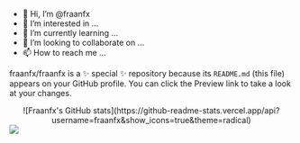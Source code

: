 - 👋 Hi, I’m @fraanfx
- 👀 I’m interested in ...
- 🌱 I’m currently learning ...
- 💞️ I’m looking to collaborate on ...
- 📫 How to reach me ...


fraanfx/fraanfx is a ✨ special ✨ repository because its `README.md` (this file) appears on your GitHub profile.
You can click the Preview link to take a look at your changes.

<div align="center">
![Fraanfx's GitHub stats](https://github-readme-stats.vercel.app/api?username=fraanfx&show_icons=true&theme=radical)
</div>

<a href="https://github.com/fraanfx/github-readme-stats">
  <img align="center" src="https://github-readme-stats.vercel.app/api/pin/?username=fraanfx&repo=github-readme-stats" />
</a>

